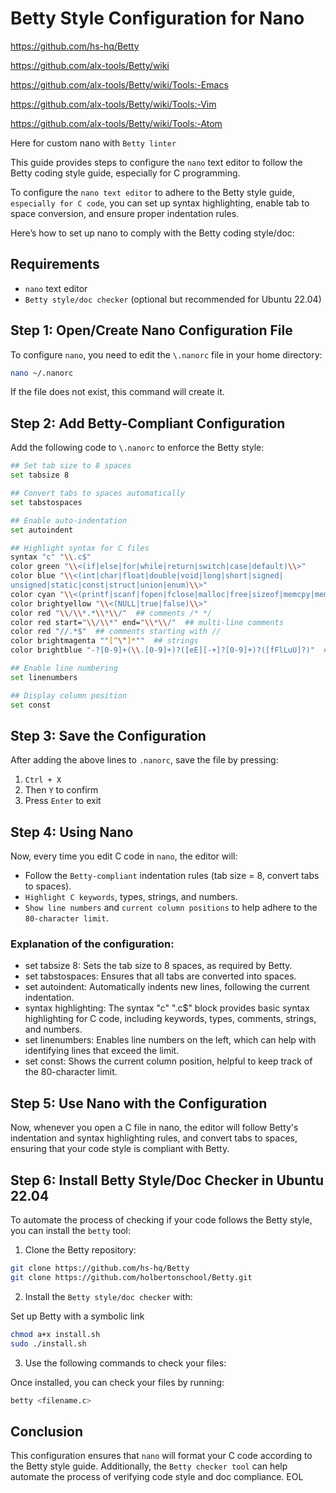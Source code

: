 # Betty Style Configuration for Nano

https://github.com/hs-hq/Betty

https://github.com/alx-tools/Betty/wiki

https://github.com/alx-tools/Betty/wiki/Tools:-Emacs

https://github.com/alx-tools/Betty/wiki/Tools:-Vim

https://github.com/alx-tools/Betty/wiki/Tools:-Atom


Here for custom nano with `Betty linter`

This guide provides steps to configure the `nano` text editor to follow the Betty coding style guide, especially for C programming.

To configure the `nano text editor` to adhere to the Betty style guide, `especially for C code`, you can set up syntax highlighting, enable tab to space conversion, and ensure proper indentation rules.

Here’s how to set up nano to comply with the Betty coding style/doc:

## Requirements

- `nano` text editor
- `Betty style/doc checker` (optional but recommended for Ubuntu 22.04)

## Step 1: Open/Create Nano Configuration File

To configure `nano`, you need to edit the `\.nanorc` file in your home directory:

```bash
nano ~/.nanorc
```

If the file does not exist, this command will create it.

## Step 2: Add Betty-Compliant Configuration

Add the following code to `\.nanorc` to enforce the Betty style:

```bash
## Set tab size to 8 spaces
set tabsize 8

## Convert tabs to spaces automatically
set tabstospaces

## Enable auto-indentation
set autoindent

## Highlight syntax for C files
syntax "c" "\\.c$"
color green "\\<(if|else|for|while|return|switch|case|default)\\>"
color blue "\\<(int|char|float|double|void|long|short|signed|
unsigned|static|const|struct|union|enum)\\>"
color cyan "\\<(printf|scanf|fopen|fclose|malloc|free|sizeof|memcpy|memset)\\>"
color brightyellow "\\<(NULL|true|false)\\>"
color red "\\/\\*.*\\*\\/"  ## comments /* */
color red start="\\/\\*" end="\\*\\/"  ## multi-line comments
color red "//.*$"  ## comments starting with //
color brightmagenta ""[^\"]*""  ## strings
color brightblue "-?[0-9]+(\\.[0-9]+)?([eE][-+]?[0-9]+)?([fFlLuU]?)"  ## numbers

## Enable line numbering
set linenumbers

## Display column position
set const
```

## Step 3: Save the Configuration

After adding the above lines to `.nanorc`, save the file by pressing:

1. `Ctrl + X`
2. Then `Y` to confirm
3. Press `Enter` to exit

## Step 4: Using Nano

Now, every time you edit C code in `nano`, the editor will:

- Follow the `Betty-compliant` indentation rules (tab size = 8, convert tabs to spaces).
- `Highlight C keywords`, types, strings, and numbers.
- `Show line numbers` and `current column positions` to help adhere to the `80-character limit`.

### Explanation of the configuration:

- set tabsize 8: Sets the tab size to 8 spaces, as required by Betty.
- set tabstospaces: Ensures that all tabs are converted into spaces.
- set autoindent: Automatically indents new lines, following the current indentation.
- syntax highlighting: The syntax "c" "\.c$" block provides basic syntax highlighting for C code, including keywords, types, comments, strings, and numbers.
- set linenumbers: Enables line numbers on the left, which can help with identifying lines that exceed the limit.
- set const: Shows the current column position, helpful to keep track of the 80-character limit.

## Step 5: Use Nano with the Configuration

Now, whenever you open a C file in nano, the editor will follow Betty's indentation and syntax highlighting rules, and convert tabs to spaces, ensuring that your code style is compliant with Betty.

## Step 6: Install Betty Style/Doc Checker in Ubuntu 22.04

To automate the process of checking if your code follows the Betty style, you can install the `betty` tool:

1. Clone the Betty repository:

```bash
git clone https://github.com/hs-hq/Betty
git clone https://github.com/holbertonschool/Betty.git
```

2. Install the `Betty style/doc checker` with:

Set up Betty with a symbolic link
```bash
chmod a+x install.sh
sudo ./install.sh
```

3. Use the following commands to check your files:

Once installed, you can check your files by running:
```bash
betty <filename.c>
```

## Conclusion

This configuration ensures that `nano` will format your C code according to the Betty style guide. Additionally, the `Betty checker tool` can help automate the process of verifying code style and doc compliance.
EOL
